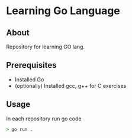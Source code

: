 # Learning Go Language

## About

Repository for learning GO lang.

## Prerequisites

* Installed Go
* (optionally) Installed gcc, g++ for C exercises

## Usage

In each repository run go code

```cmd
> go run . 
```
